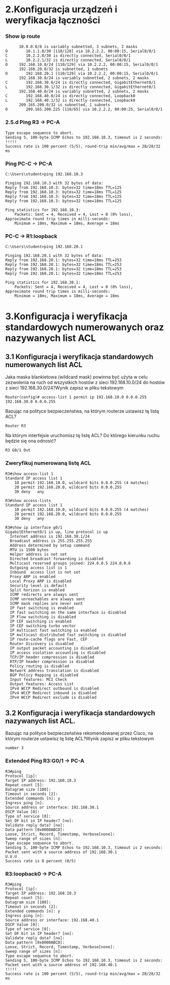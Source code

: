# 2.Konfiguracja urządzeń i weryfikacja łączności

### Show ip route
```
      10.0.0.0/8 is variably subnetted, 3 subnets, 2 masks
O        10.1.1.0/30 [110/128] via 10.2.2.2, 00:00:15, Serial0/0/1
C        10.2.2.0/30 is directly connected, Serial0/0/1
L        10.2.2.1/32 is directly connected, Serial0/0/1
O     192.168.10.0/24 [110/129] via 10.2.2.2, 00:00:15, Serial0/0/1
      192.168.20.0/32 is subnetted, 1 subnets
O        192.168.20.1 [110/129] via 10.2.2.2, 00:00:15, Serial0/0/1
      192.168.30.0/24 is variably subnetted, 2 subnets, 2 masks
C        192.168.30.0/24 is directly connected, GigabitEthernet0/1
L        192.168.30.1/32 is directly connected, GigabitEthernet0/1
      192.168.40.0/24 is variably subnetted, 2 subnets, 2 masks
C        192.168.40.0/24 is directly connected, Loopback0
L        192.168.40.1/32 is directly connected, Loopback0
      209.165.200.0/32 is subnetted, 1 subnets
O        209.165.200.225 [110/65] via 10.2.2.2, 00:00:25, Serial0/0/1

```

### 2.5.d Ping R3 -> PC-A
```
Type escape sequence to abort.
Sending 5, 100-byte ICMP Echos to 192.168.10.3, timeout is 2 seconds:
!!!!!
Success rate is 100 percent (5/5), round-trip min/avg/max = 28/28/32 ms
```
### Ping PC-C -> PC-A
```
C:\Users\student>ping 192.168.10.3

Pinging 192.168.10.3 with 32 bytes of data:
Reply from 192.168.10.3: bytes=32 time=18ms TTL=125
Reply from 192.168.10.3: bytes=32 time=18ms TTL=125
Reply from 192.168.10.3: bytes=32 time=18ms TTL=125
Reply from 192.168.10.3: bytes=32 time=18ms TTL=125

Ping statistics for 192.168.10.3:
    Packets: Sent = 4, Received = 4, Lost = 0 (0% loss),
Approximate round trip times in milli-seconds:
    Minimum = 18ms, Maximum = 18ms, Average = 18ms
```

### PC-C -> R1:loopback
```
C:\Users\student>ping 192.168.20.1

Pinging 192.168.20.1 with 32 bytes of data:
Reply from 192.168.20.1: bytes=32 time=18ms TTL=253
Reply from 192.168.20.1: bytes=32 time=18ms TTL=253
Reply from 192.168.20.1: bytes=32 time=18ms TTL=253
Reply from 192.168.20.1: bytes=32 time=18ms TTL=253

Ping statistics for 192.168.20.1:
    Packets: Sent = 4, Received = 4, Lost = 0 (0% loss),
Approximate round trip times in milli-seconds:
    Minimum = 18ms, Maximum = 18ms, Average = 18ms
```
# 3.Konfiguracja i   weryfikacja   standardowych   numerowanych   oraz nazywanych list ACL

## 3.1 Konfiguracja i weryfikacja standardowych numerowanych list ACL

Jaka  maska blankietowa (wildcard mask) powinna być użyta w celu zezwolenia na ruch od wszystkich hostów z sieci 192.168.10.0/24 do hostów z sieci 192.168.30.0/24?Wynik zapisz w pliku tekstowym

```
Router(config)# access-list 1 permit ip 192.168.10.0 0.0.0.255 192.168.30.0 0.0.0.255
```

Bazując na polityce bezpieczeństwa, na którym routerze ustawisz tę listę ACL? 
```
Router R3
```

Na którym interfejsie uruchomisz tę listę ACL? Do którego kierunku ruchu będzie się ona odnosić?
```
R3 G0/1 Out
```

### Zweryfikuj numerowaną listę ACL
```
R3#show access-list 1
Standard IP access list 1
    10 permit 192.168.10.0, wildcard bits 0.0.0.255 (4 matches)
    20 permit 192.168.20.0, wildcard bits 0.0.0.255
    30 deny   any
```
```
R3#show access-lists
Standard IP access list 1
    10 permit 192.168.10.0, wildcard bits 0.0.0.255 (4 matches)
    20 permit 192.168.20.0, wildcard bits 0.0.0.255
    30 deny   any
```

```
R3#show ip interface g0/1
GigabitEthernet0/1 is up, line protocol is up
  Internet address is 192.168.30.1/24
  Broadcast address is 255.255.255.255
  Address determined by setup command
  MTU is 1500 bytes
  Helper address is not set
  Directed broadcast forwarding is disabled
  Multicast reserved groups joined: 224.0.0.5 224.0.0.6
  Outgoing access list is 1
  Inbound  access list is not set
  Proxy ARP is enabled
  Local Proxy ARP is disabled
  Security level is default
  Split horizon is enabled
  ICMP redirects are always sent
  ICMP unreachables are always sent
  ICMP mask replies are never sent
  IP fast switching is enabled
  IP fast switching on the same interface is disabled
  IP Flow switching is disabled
  IP CEF switching is enabled
  IP CEF switching turbo vector
  IP multicast fast switching is enabled
  IP multicast distributed fast switching is disabled
  IP route-cache flags are Fast, CEF
  Router Discovery is disabled
  IP output packet accounting is disabled
  IP access violation accounting is disabled
  TCP/IP header compression is disabled
  RTP/IP header compression is disabled
  Policy routing is disabled
  Network address translation is disabled
  BGP Policy Mapping is disabled
  Input features: MCI Check
  Output features: Access List
  IPv4 WCCP Redirect outbound is disabled
  IPv4 WCCP Redirect inbound is disabled
  IPv4 WCCP Redirect exclude is disabled
```

## 3.2 Konfiguracja i weryfikacja standardowych nazywanych list ACL.

Bazując na polityce bezpieczeństwa rekomendowanej przez Cisco, na którym routerze ustawisz tę listę ACL?Wynik zapisz w pliku tekstowym
```
number 3
```

### Extended Ping R3:G0/1 -> PC-A
```
R3#ping
Protocol [ip]:
Target IP address: 192.168.10.3
Repeat count [5]:
Datagram size [100]:
Timeout in seconds [2]:
Extended commands [n]: y
Ingress ping [n]:
Source address or interface: 192.168.30.1
DSCP Value [0]:
Type of service [0]:
Set DF bit in IP header? [no]:
Validate reply data? [no]:
Data pattern [0x0000ABCD]:
Loose, Strict, Record, Timestamp, Verbose[none]:
Sweep range of sizes [n]:
Type escape sequence to abort.
Sending 5, 100-byte ICMP Echos to 192.168.10.3, timeout is 2 seconds:
Packet sent with a source address of 192.168.30.1
U.U.U
Success rate is 0 percent (0/5)
```

### R3:loopback0 -> PC-A
```
R3#ping
Protocol [ip]:
Target IP address: 192.168.10.3
Repeat count [5]:
Datagram size [100]:
Timeout in seconds [2]:
Extended commands [n]: y
Ingress ping [n]:
Source address or interface: 192.168.40.1
DSCP Value [0]:
Type of service [0]:
Set DF bit in IP header? [no]:
Validate reply data? [no]:
Data pattern [0x0000ABCD]:
Loose, Strict, Record, Timestamp, Verbose[none]:
Sweep range of sizes [n]:
Type escape sequence to abort.
Sending 5, 100-byte ICMP Echos to 192.168.10.3, timeout is 2 seconds:
Packet sent with a source address of 192.168.40.1
!!!!!
Success rate is 100 percent (5/5), round-trip min/avg/max = 28/28/32 ms
```
